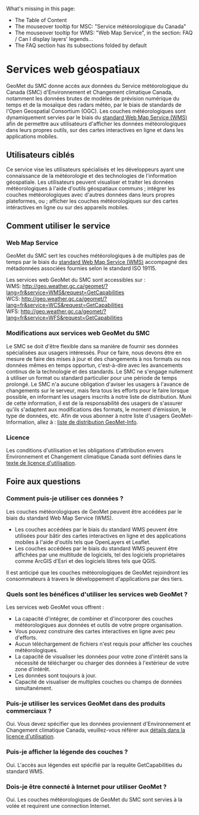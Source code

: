 What's missing in this page:
* The Table of Content
* The mouseover tooltip for MSC: "Service météorologique du Canada"
* The mouseover tooltip for WMS: "Web Map Service", in the section: FAQ / Can I display layers' legends...
* The FAQ section has its subsections folded by default


#  Services web géospatiaux

GeoMet du SMC donne accès aux données du Service météorologique du Canada (SMC) d'Environnement et Changement climatique Canada, notamment les données brutes de modèles de prévision numérique du temps et de la mosaïque des radars météo, par le biais de standards de l'Open Geospatial Consortium (OGC). Les couches météorologiques sont dynamiquement servies par le biais du [standard Web Map Service (WMS)](http://www.opengeospatial.org/standards/wms) afin de permettre aux utilisateurs d'afficher les données météorologiques dans leurs propres outils, sur des cartes interactives en ligne et dans les applications mobiles.


## Utilisateurs ciblés

Ce service vise les utilisateurs spécialisés et les développeurs ayant une connaissance de la météorologie et des technologies de l'information géospatiale. Les utilisateurs peuvent visualiser et traiter les données météorologiques à l'aide d'outils géospatiaux communs ; intégrer les couches météorologiques avec d'autres données dans leurs propres plateformes, ou ; afficher les couches météorologiques sur des cartes intéractives en ligne ou sur des appareils mobiles.


## Comment utiliser le service

### Web Map Service

GeoMet du SMC sert les couches météorologiques à de multiples pas de temps par le biais du [standard Web Map Service (WMS)](http://www.opengeospatial.org/standards/wms) accompagné des métadonnées associées fournies selon le standard ISO 19115.

Les services web GeoMet du SMC sont accessibles sur :<br>
WMS: http://geo.weather.gc.ca/geomet/?lang=fr&service=WMS&request=GetCapabilities<br>
WCS: http://geo.weather.gc.ca/geomet/?lang=fr&service=WCS&request=GetCapabilities<br>
WFS: http://geo.weather.gc.ca/geomet/?lang=fr&service=WFS&request=GetCapabilities

### Modifications aux services web GeoMet du SMC

Le SMC se doit d'être flexible dans sa manière de fournir ses données spécialisées aux usagers intéressés. Pour ce faire, nous devons être en mesure de faire des mises à jour et des changements à nos formats ou nos données mêmes en temps opportun, c'est-à-dire avec les avancements continus de la technologie et des standards. Le SMC ne s'engage nullement à utiliser un format ou standard particulier pour une période de temps prolongé. Le SMC n'a aucune obligation d'aviser les usagers à l'avance de changements sur le serveur, mais fera tous les efforts pour le faire lorsque possible, en informant les usagers inscrits à notre liste de distribution. Muni de cette information, il est de la responsabilité des usagers de s'assurer qu'ils s'adaptent aux modifications des formats, le moment d'émission, le type de données, etc. Afin de vous abonner à notre liste d'usagers GeoMet-Information, allez à : [liste de distribution GeoMet-Info](http://lists.ec.gc.ca/cgi-bin/mailman/listinfo/geomet-info).


### Licence

Les conditions d'utilisation et les obligations d'attribution envers Environnement et Changement climatique Canada sont définies dans le [texte de licence d'utilisation](http://dd.weatheroffice.gc.ca/doc/LICENCE_GENERAL.txt).



## Foire aux questions


### Comment puis-je utiliser ces données ?

Les couches météorologiques de GeoMet peuvent être accédées par le biais du standard Web Map Service (WMS).

* Les couches accédées par le biais du standard WMS peuvent être utilisées pour bâtir des cartes interactives en ligne et des applications mobiles à l'aide d'outils tels que OpenLayers et Leaflet.
* Les couches accédées par le biais du standard WMS peuvent être affichées par une multitude de logiciels, tel des logiciels propriétaires comme ArcGIS d'Esri et des logiciels libres tels que QGIS.

Il est anticipé que les couches météorologiques de GeoMet rejoindront les consommateurs à travers le développement d'applications par des tiers.


### Quels sont les bénéfices d'utiliser les services web GeoMet ?

Les services web GeoMet vous offrent :

* La capacité d'intégrer, de combiner et d'incorporer des couches météorologiques aux données et outils de votre propre organisation.
* Vous pouvez construire des cartes interactives en ligne avec peu d'efforts.
* Aucun téléchargement de fichiers n'est requis pour afficher les couches météorologiques.
* La capacité de visualiser les données pour votre zone d'intérêt sans la nécessité de télécharger ou charger des données à l'extérieur de votre zone d'intérêt.
* Les données sont toujours à jour.
* Capacité de visualiser de multiples couches ou champs de données simultanément.


### Puis-je utiliser les services GeoMet dans des produits commerciaux ?

Oui. Vous devez spécifier que les données proviennent d'Environnement et Changement climatique Canada, veuillez-vous référer aux [détails dans la licence d'utilisation](http://dd.weatheroffice.gc.ca/doc/LICENCE_GENERAL.txt).


### Puis-je afficher la légende des couches ?

Oui. L'accès aux légendes est spécifié par la requête GetCapabilities du standard WMS.


### Dois-je être connecté à Internet pour utiliser GeoMet ?

Oui. Les couches météorologiques de GeoMet du SMC sont servies à la volée et requirent une connection Internet.